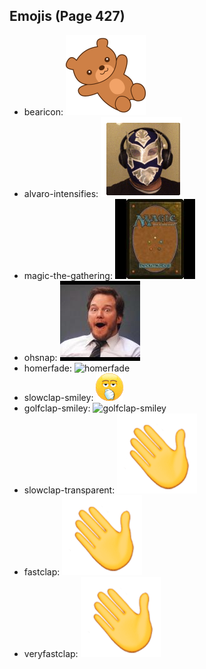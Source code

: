 
## Emojis (Page 427)

* bearicon: ![bearicon](output/bearicon.png)
* alvaro-intensifies: ![alvaro-intensifies](output/alvaro-intensifies.gif)
* magic-the-gathering: ![magic-the-gathering](output/magic-the-gathering.jpg)
* ohsnap: ![ohsnap](output/ohsnap.jpg)
* homerfade: ![homerfade](output/homerfade)
* slowclap-smiley: ![slowclap-smiley](output/slowclap-smiley.gif)
* golfclap-smiley: ![golfclap-smiley](output/golfclap-smiley)
* slowclap-transparent: ![slowclap-transparent](output/slowclap-transparent.gif)
* fastclap: ![fastclap](output/fastclap.gif)
* veryfastclap: ![veryfastclap](output/veryfastclap.gif)
